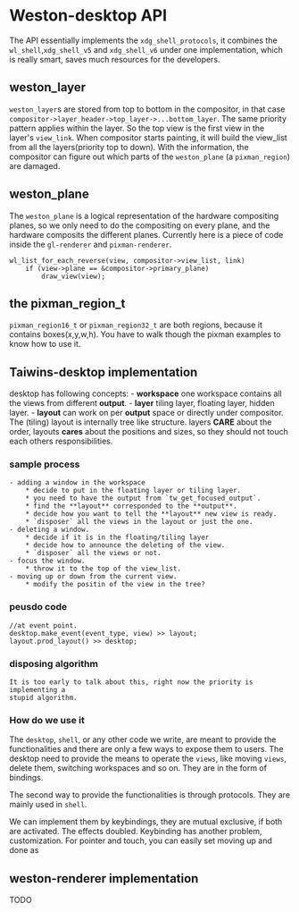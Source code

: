 # Weston-desktop API

The API essentially implements the `xdg_shell_protocols`, it combines the
`wl_shell`,`xdg_shell_v5` and `xdg_shell_v6` under one implementation, which is
really smart, saves much resources for the developers.

## weston_layer
`weston_layer`s are stored from top to bottom in the compositor, in that case
`compositor->layer_header->top_layer->...bottom_layer`. The same priority
pattern applies within the layer. So the top view is the first view in the
layer's `view_link`. When compositor starts painting, it will build the
view_list from all the layers(priority top to down). With the information, the
compositor can figure out which parts of the `weston_plane` (a `pixman_region`)
are damaged.

## weston_plane
The `weston_plane` is a logical representation of the hardware compositing
planes, so we only need to do the compositing on every plane, and the hardware
composits the different planes. Currently here is a piece of code inside the
`gl-renderer` and `pixman-renderer`.

	wl_list_for_each_reverse(view, compositor->view_list, link)
		if (view->plane == &compositor->primary_plane)
			draw_view(view);

## the pixman_region_t
`pixman_region16_t` or `pixman_region32_t` are both regions, because it contains
boxes(x,y,w,h). You have to walk though the pixman examples to know how to use
it.


## Taiwins-desktop implementation
desktop has following concepts:
	- **workspace**  one workspace contains all the views from different **output**.
	- **layer** tiling layer, floating layer, hidden layer.
	- **layout** can work on per **output** space or directly under
	  compositor. The (tiling) layout is internally tree like structure.
  layers **CARE** about the order, layouts **cares** about the positions and
	  sizes, so they should not touch each others responsibilities.

### sample process
	- adding a window in the workspace
		* decide to put in the floating layer or tiling layer.
		* you need to have the output from `tw_get_focused_output`.
		* find the **layout** corresponded to the **output**.
		* decide how you want to tell the **layout** new view is ready.
		* `disposer` all the views in the layout or just the one.
	- deleting a window.
		* decide if it is in the floating/tiling layer
		* decide how to announce the deleting of the view.
		* `disposer` all the views or not.
	- focus the window.
		* throw it to the top of the view_list.
	- moving up or down from the current view.
		* modify the positin of the view in the tree?

### peusdo code

	//at event point.
	desktop.make_event(event_type, view) >> layout;
	layout.prod_layout() >> desktop;

### disposing algorithm
	It is too early to talk about this, right now the priority is implementing a
	stupid algorithm.

### How do we use it
The `desktop`, `shell`, or any other code we write, are meant to provide the
functionalities and there are only a few ways to expose them to users. The
desktop need to provide the means to operate the `views`, like moving `views`,
delete them, switching workspaces and so on. They are in the form of bindings.

The second way to provide the functionalities is through protocols. They are
mainly used in `shell`.

We can implement them by keybindings, they are mutual exclusive, if both are
activated. The effects doubled. Keybinding has another problem,
customization. For pointer and touch, you can easily set moving up and done as


## weston-renderer implementation
TODO
